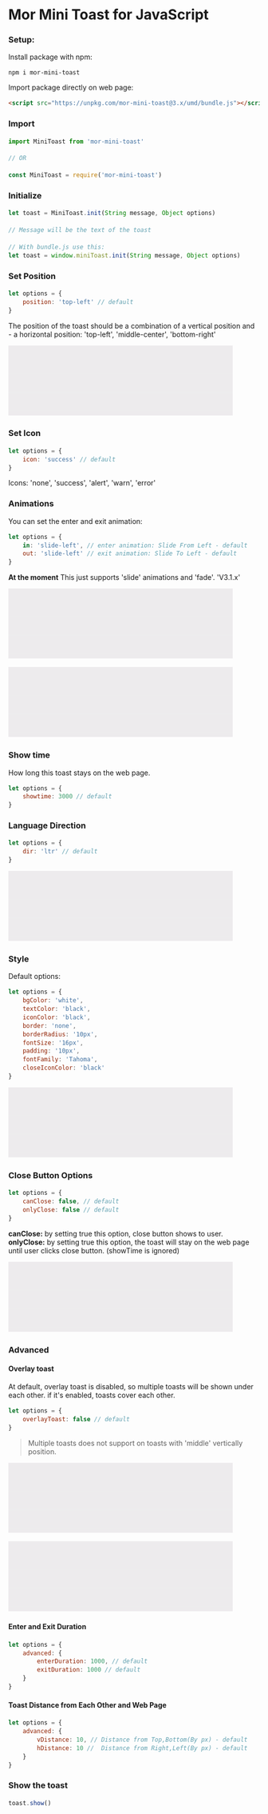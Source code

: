 # Mor Mini Toast for JavaScript

### Setup:

Install package with npm:

```
npm i mor-mini-toast
```

Import package directly on web page:

```html
<script src="https://unpkg.com/mor-mini-toast@3.x/umd/bundle.js"></script>
```
### Import

```js
import MiniToast from 'mor-mini-toast'

// OR

const MiniToast = require('mor-mini-toast')
```

### Initialize

```js
let toast = MiniToast.init(String message, Object options)

// Message will be the text of the toast

// With bundle.js use this:
let toast = window.miniToast.init(String message, Object options)

```

### Set Position

```js
let options = {
    position: 'top-left' // default 
}
```
The position of the toast should be a combination of a vertical position and - a horizontal position: 'top-left', 'middle-center', 'bottom-right'

![Set Position](/images/simple.gif)

### Set Icon
```js
let options = {
    icon: 'success' // default 
}
```
Icons: 'none', 'success', 'alert', 'warn', 'error'

### Animations

You can set the enter and exit animation:

```js
let options = {
    in: 'slide-left', // enter animation: Slide From Left - default 
    out: 'slide-left' // exit animation: Slide To Left - default 
}
```

<b>At the moment</b> This just supports 'slide' animations and 'fade'. 'V3.1.x'

![Slide Animation](/images/slide-left-slide-top.gif)

![Fade Animation](/images/fade.gif)


### Show time

How long this toast stays on the web page.

```js
let options = {
    showtime: 3000 // default
}
```

### Language Direction

```js
let options = {
    dir: 'ltr' // default
}
```

![Direction](/images/direction.gif)


### Style

Default options:

```js
let options = {
    bgColor: 'white',
    textColor: 'black',
    iconColor: 'black',
    border: 'none',
    borderRadius: '10px',
    fontSize: '16px',
    padding: '10px',
    fontFamily: 'Tahoma',
    closeIconColor: 'black'
}
```

![Changing style](/images/change-style.gif)


### Close Button Options

```js
let options = {
    canClose: false, // default
    onlyClose: false // default
}
```

<b>canClose:</b> by setting true this option, close button shows to user.
<b>onlyClose:</b> by setting true this option, the toast will stay on the web page until user clicks close button. (showTime is ignored)

![Changing style](/images/close-with-button.gif)


### Advanced

#### Overlay toast

At default, overlay toast is disabled, so multiple toasts will be shown under each other. if it's enabled, toasts cover each other.

```js
let options = {
    overlayToast: false // default
}
```

> Multiple toasts does not support on toasts with 'middle' vertically position.

![Multiple toasts](/images/multiple-toasts.gif)

![Overlay toasts](/images/overlay-toast.gif)


#### Enter and Exit Duration

```js
let options = {
    advanced: {
        enterDuration: 1000, // default
        exitDuration: 1000 // default
    }
}
```

#### Toast Distance from Each Other and Web Page

```js
let options = {
    advanced: {
        vDistance: 10, // Distance from Top,Bottom(By px) - default
        hDistance: 10 //  Distance from Right,Left(By px) - default
    }
}
```

### Show the toast

```js
toast.show()
```
